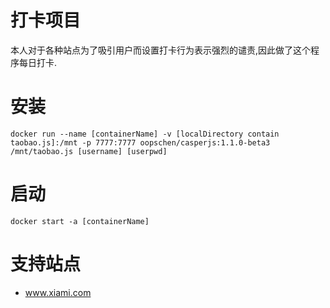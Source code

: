 # 打卡项目  
本人对于各种站点为了吸引用户而设置打卡行为表示强烈的谴责,因此做了这个程序每日打卡.  
  
# 安装  
  
    docker run --name [containerName] -v [localDirectory contain taobao.js]:/mnt -p 7777:7777 oopschen/casperjs:1.1.0-beta3 /mnt/taobao.js [username] [userpwd]
      
# 启动  
    docker start -a [containerName]
  
# 支持站点  
* www.xiami.com  
